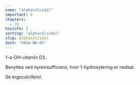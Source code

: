 ```yaml
---
name: "alphacalcidol"
important: 0
chapters:
  - 33
hasinfo: 1
sorting: "alphacalcidol"
slug: alphacalcidol
date: "2016-06-05"
---
```


1-α-OH-vitamin D3.

Benyttes ved nyreinsufficiens, hvor 1-hydroxylering er nedsat.

Se ergocalciferol.
